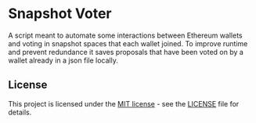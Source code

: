 # Snapshot Voter


A script meant to automate some interactions between Ethereum wallets and voting in
snapshot spaces that each wallet joined. To improve runtime and prevent redundance
it saves proposals that have been voted on by a wallet already in a json file locally.

## License

This project is licensed under the [MIT license](https://github.com/al-matty/telegram-merch-bot/blob/main/LICENSE) - see the [LICENSE](https://github.com/al-matty/snapshot-voter/blob/main/LICENSE) file for details.

